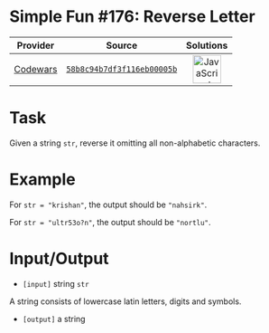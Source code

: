 [_metadata_:generated]: - "true"

# Simple Fun #176: Reverse Letter

<!-- INFO TABLE BEGIN -->

| Provider                                        | Source                                                                               | Solutions                                                                                                                                                    |
| :---------------------------------------------: | :----------------------------------------------------------------------------------: | :----------------------------------------------------------------------------------------------------------------------------------------------------------: |
| [Codewars](../../../docs/providers/Codewars.md) | [`58b8c94b7df3f116eb00005b`](https://www.codewars.com/kata/58b8c94b7df3f116eb00005b) | [<img src="https://res.cloudinary.com/rascaltwo/image/upload/v1631924076/javascript_ehszr7.svg" alt="JavaScript" title="JavaScript" width="50" />](solve.js) |

<!-- INFO TABLE END -->

# Task
 Given a string `str`, reverse it omitting all non-alphabetic characters.

# Example

 For `str = "krishan"`, the output should be `"nahsirk"`.
 
 For `str = "ultr53o?n"`, the output should be `"nortlu"`.
 
# Input/Output


 - `[input]` string `str`

  A string consists of lowercase latin letters, digits and symbols.

 
 - `[output]` a string
